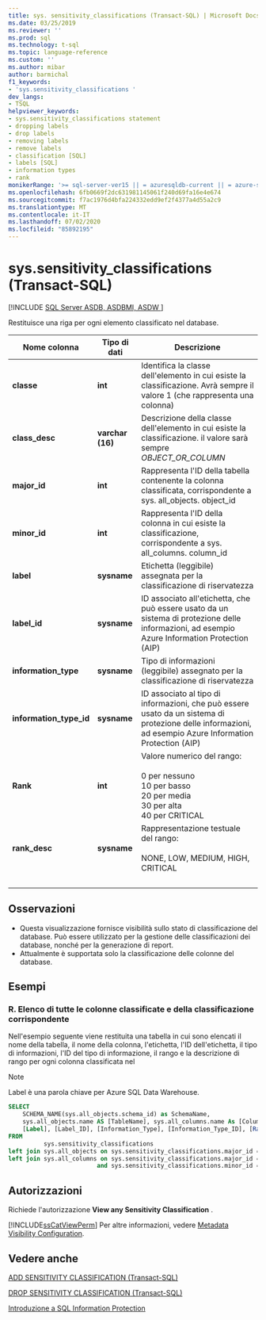 ```yaml
---
title: sys. sensitivity_classifications (Transact-SQL) | Microsoft Docs
ms.date: 03/25/2019
ms.reviewer: ''
ms.prod: sql
ms.technology: t-sql
ms.topic: language-reference
ms.custom: ''
ms.author: mibar
author: barmichal
f1_keywords:
- 'sys.sensitivity_classifications '
dev_langs:
- TSQL
helpviewer_keywords:
- sys.sensitivity_classifications statement
- dropping labels
- drop labels
- removing labels
- remove labels
- classification [SQL]
- labels [SQL]
- information types
- rank
monikerRange: '>= sql-server-ver15 || = azuresqldb-current || = azure-sqldw-latest || = sqlallproducts-allversions'
ms.openlocfilehash: 6fb0669f2dc631981145061f240d69fa16e4e674
ms.sourcegitcommit: f7ac1976d4bfa224332edd9ef2f4377a4d55a2c9
ms.translationtype: MT
ms.contentlocale: it-IT
ms.lasthandoff: 07/02/2020
ms.locfileid: "85892195"
---
```

# <a name="syssensitivity_classifications-transact-sql"></a>sys.sensitivity_classifications (Transact-SQL)
[!INCLUDE [SQL Server ASDB, ASDBMI, ASDW ](../../includes/applies-to-version/sql-asdb-asdbmi-asdw.md)]

Restituisce una riga per ogni elemento classificato nel database.

|Nome colonna|Tipo di dati|Descrizione|
|-----------------|---------------|-----------------|  
|**classe**|**int**|Identifica la classe dell'elemento in cui esiste la classificazione. Avrà sempre il valore 1 (che rappresenta una colonna)|  
|**class_desc**|**varchar (16)**|Descrizione della classe dell'elemento in cui esiste la classificazione. il valore sarà sempre *OBJECT_OR_COLUMN*|  
|**major_id**|**int**|Rappresenta l'ID della tabella contenente la colonna classificata, corrispondente a sys. all_objects. object_id|  
|**minor_id**|**int**|Rappresenta l'ID della colonna in cui esiste la classificazione, corrispondente a sys. all_columns. column_id|   
|**label**|**sysname**|Etichetta (leggibile) assegnata per la classificazione di riservatezza|  
|**label_id**|**sysname**|ID associato all'etichetta, che può essere usato da un sistema di protezione delle informazioni, ad esempio Azure Information Protection (AIP)|  
|**information_type**|**sysname**|Tipo di informazioni (leggibile) assegnato per la classificazione di riservatezza|  
|**information_type_id**|**sysname**|ID associato al tipo di informazioni, che può essere usato da un sistema di protezione delle informazioni, ad esempio Azure Information Protection (AIP)|  
|**Rank**|**int**|Valore numerico del rango: <br><br>0 per nessuno<br>10 per basso<br>20 per media<br>30 per alta<br>40 per CRITICAL| 
|**rank_desc**|**sysname**|Rappresentazione testuale del rango:  <br><br>NONE, LOW, MEDIUM, HIGH, CRITICAL|  
| &nbsp; | &nbsp; | &nbsp; |

## <a name="remarks"></a>Osservazioni  

- Questa visualizzazione fornisce visibilità sullo stato di classificazione del database. Può essere utilizzato per la gestione delle classificazioni dei database, nonché per la generazione di report.
- Attualmente è supportata solo la classificazione delle colonne del database.
 
## <a name="examples"></a>Esempi

### <a name="a-listing-all-classified-columns-and-their-corresponding-classification"></a>R. Elenco di tutte le colonne classificate e della classificazione corrispondente

Nell'esempio seguente viene restituita una tabella in cui sono elencati il nome della tabella, il nome della colonna, l'etichetta, l'ID dell'etichetta, il tipo di informazioni, l'ID del tipo di informazione, il rango e la descrizione di rango per ogni colonna classificata nel

> [!NOTE]
> Label è una parola chiave per Azure SQL Data Warehouse.

```sql
SELECT
    SCHEMA_NAME(sys.all_objects.schema_id) as SchemaName,
    sys.all_objects.name AS [TableName], sys.all_columns.name As [ColumnName],
    [Label], [Label_ID], [Information_Type], [Information_Type_ID], [Rank], [Rank_Desc]
FROM
          sys.sensitivity_classifications
left join sys.all_objects on sys.sensitivity_classifications.major_id = sys.all_objects.object_id
left join sys.all_columns on sys.sensitivity_classifications.major_id = sys.all_columns.object_id
                         and sys.sensitivity_classifications.minor_id = sys.all_columns.column_id
```

## <a name="permissions"></a>Autorizzazioni  
 Richiede l'autorizzazione **View any Sensitivity Classification** . 
 
 [!INCLUDE[ssCatViewPerm](../../includes/sscatviewperm-md.md)] Per altre informazioni, vedere [Metadata Visibility Configuration](../../relational-databases/security/metadata-visibility-configuration.md).  

## <a name="see-also"></a>Vedere anche  

[ADD SENSITIVITY CLASSIFICATION (Transact-SQL)](../../t-sql/statements/add-sensitivity-classification-transact-sql.md)

[DROP SENSITIVITY CLASSIFICATION (Transact-SQL)](../../t-sql/statements/drop-sensitivity-classification-transact-sql.md)

[Introduzione a SQL Information Protection](https://aka.ms/sqlip)
